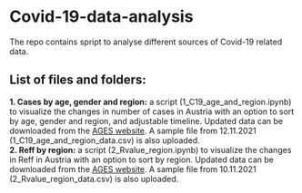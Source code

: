 # Covid-19-data-analysis

The repo contains spript to analyse different sources of Covid-19 related data.

## List of files and folders:
**1. Cases by age, gender and region:** a script (1_C19_age_and_region.ipynb) to visualize the changes in number of cases in Austria with an option to sort by age, gender and region, and adjustable timeline. Updated data can be downloaded from the [AGES website](https://covid19-dashboard.ages.at/). A sample file from 12.11.2021 (1_C19_age_and_region_data.csv) is also uploaded.\
**2. Reff by region:** a script (2_Rvalue_region.ipynb) to visualize the changes in Reff in Austria with an option to sort by region. Updated data can be downloaded from the [AGES website](https://covid19-dashboard.ages.at/). A sample file from 10.11.2021 (2_Rvalue_region_data.csv) is also uploaded.

